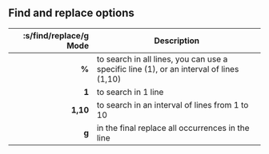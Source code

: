## Find and replace options

| :s/find/replace/g Mode | Description	|
| -----------------: | ------------- |
| **%** | to search in all lines, you can use a specific line (1), or an interval of lines (1,10) |
| **1** | to search in 1 line|
| **1,10** | to search in an interval of lines from 1 to 10 |
| **g** | in the final replace all occurrences in the line
